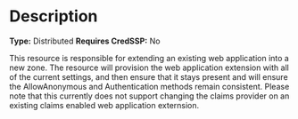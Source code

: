 # Description

**Type:** Distributed
**Requires CredSSP:** No

This resource is responsible for extending an existing web application into a new
zone. The resource will provision the web application extension with all of
the current settings, and then ensure that it stays present and will ensure the
AllowAnonymous and Authentication methods remain consistent. Please note that this
currently does not support changing the claims provider on an existing claims
enabled web application externsion.
